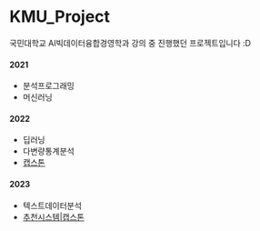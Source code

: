 # KMU_Project
국민대학교 AI빅데이터융합경영학과 강의 중 진행했던 프로젝트입니다 :D

#### 2021
- 분석프로그래밍
- 머신러닝
#### 2022
- 딥러닝
- 다변량통계분석
- [캡스톤](https://github.com/L-yejin/2022_Capstone)
#### 2023
- 텍스트데이터분석
- [추천시스템|캡스톤]()  
